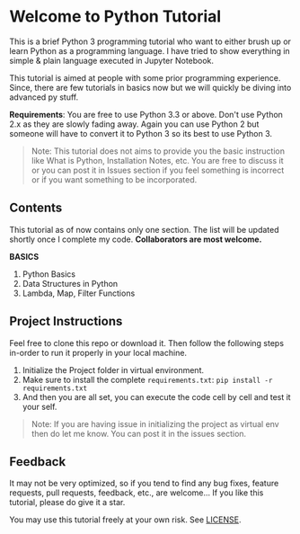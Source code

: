# Welcome to Python Tutorial


This is a brief Python 3 programming tutorial who want to either brush up or learn Python as a programming language. I have tried to show everything in simple & plain language executed in Jupyter Notebook.

This tutorial is aimed at people with some prior programming experience. Since, there are few tutorials in basics now but we will quickly be diving into advanced py stuff.

**Requirements**: You are free to use Python 3.3 or above. Don't use Python 2.x as they are slowly fading away. Again you can use Python 2 but someone will have to convert it to Python 3 so its best to use Python 3.

> Note: This tutorial does not aims to provide you the basic instruction like What is Python, Installation Notes, etc. You are free to discuss it or you can post it in Issues section if you feel something is incorrect or if you want something to be incorporated.

## Contents
This tutorial as of now contains only one section. The list will be updated shortly once I complete my code. **Collaborators are most welcome.**

**BASICS**
1. Python Basics
2. Data Structures in Python
3. Lambda, Map, Filter Functions

##  Project Instructions
Feel free to clone this repo or download it.
Then follow the following steps in-order to run it properly in your local machine.
1. Initialize the Project folder in virtual environment.
2. Make sure to install the complete `requirements.txt`: `pip install -r requirements.txt`
3. And then you are all set, you can execute the code cell by cell and test it your self.

> Note: If you are having issue in initializing the project as virtual env then do let me know. You can post it in the issues section.

## Feedback
It may not be very optimized, so if you tend to find any bug fixes, feature requests, pull requests, feedback, etc., are welcome...
If you like this tutorial, please do give it a star.

You may use this tutorial freely at your own risk. See  [LICENSE](https://github.com/source-nerd/Python-Tutorial/blob/master/LICENSE).
